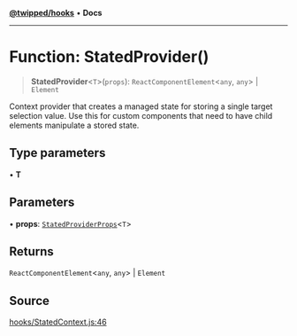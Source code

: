 [**@twipped/hooks**](../../README.md) • **Docs**

***

# Function: StatedProvider()

> **StatedProvider**\<`T`\>(`props`): `ReactComponentElement`\<`any`, `any`\> \| `Element`

Context provider that creates a managed state for storing a single target selection value.
Use this for custom components that need to have child elements manipulate a stored state.

## Type parameters

• **T**

## Parameters

• **props**: [`StatedProviderProps`](../interfaces/StatedProviderProps.md)\<`T`\>

## Returns

`ReactComponentElement`\<`any`, `any`\> \| `Element`

## Source

[hooks/StatedContext.js:46](https://github.com/Twipped/hooks/blob/main/hooks/StatedContext.js#L46)
